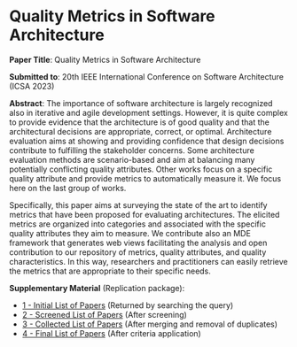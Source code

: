 # Quality Metrics in Software Architecture

**Paper Title**: Quality Metrics in Software Architecture

**Submitted to**: 20th IEEE International Conference on Software Architecture (ICSA 2023)

**Abstract**: The importance of software architecture is largely recognized also in iterative and agile development settings. However, it is quite complex to provide evidence that the architecture is of good quality and that the architectural decisions are appropriate, correct, or optimal. Architecture evaluation aims at showing and providing confidence that design decisions contribute to fulfilling the stakeholder concerns. Some architecture evaluation methods are scenario-based and aim at balancing many potentially conflicting quality attributes. Other works focus on a specific quality attribute and provide metrics to automatically measure it. We focus here on the last group of works.


Specifically, this paper aims at surveying the state of the art to identify metrics that have been proposed for evaluating architectures. The elicited metrics are organized into categories and associated with the specific quality attributes they aim to measure. We contribute also an MDE framework that generates web views facilitating the analysis and open contribution to our repository of metrics, quality attributes, and quality characteristics. 
In this way, researchers and practitioners can easily retrieve the metrics that are appropriate to their specific needs.

**Supplementary Material** (Replication package):
- [1 - Initial List of Papers](https://anonymous.4open.science/r/ecsa_2022_architecture_quality-F1B6/1_ecsa_2022_supp_initial.ods) (Returned by searching the query)
- [2 - Screened List of Papers](https://anonymous.4open.science/r/ecsa_2022_architecture_quality-F1B6/2_ecsa_2022_supp_screening.ods) (After screening)
- [3 - Collected List of Papers](https://anonymous.4open.science/r/ecsa_2022_architecture_quality-F1B6/3_ecsa_2022_supp_collected_papers.ods) (After merging and removal of duplicates)
- [4 - Final List of Papers](https://anonymous.4open.science/r/ecsa_2022_architecture_quality-F1B6/4_ecsa_2022_supp_extracted_papers.ods) (After criteria application)
